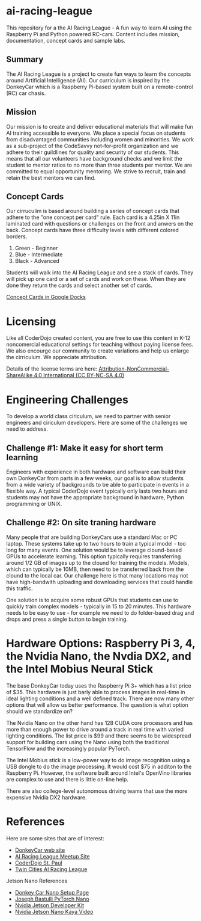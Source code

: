 # ai-racing-league
This repository for a the AI Racing League - A fun way to learn AI using the Raspberry Pi and Python powered RC-cars.  Content includes mission, documentation, concept cards and sample labs.

## Summary
The AI Racing League is a project to create fun ways to learn the concepts around Artificial Intelligence (AI).  Our curriculum is inspired by the DonkeyCar which is a Raspberry Pi-based system built on a remote-control (RC) car chasis.

## Mission
Our mission is to create and deliver educational materials that will make fun AI training accessible to everyone. We place a special focus on students from disadvantaged communities including women and minorities.  We  work as a sub-project of the CodeSavvy not-for-profit organization and we adhere to their guildlines for quality and security of our students.  This means that all our volunteers have background checks and we limit the student to mentor ratios to no more than three students per mentor.  We are committed to equal opportunity mentoring.  We strive to recruit, train and retain the best mentors we can find.

## Concept Cards
Our cirruculim is based around building a series of concept cards that adhere to the "one concept per card" rule.  Each card is a 4.25in X 11in laminated card with questions or challenges on the front and anwers on the back.  Concept cards have three difficulty levels with different colored borders.

1. Green - Beginner
2. Blue - Intermediate
3. Black - Advanced

Students will walk into the AI Racing League and see a stack of cards.  They will pick up one card or a set of cards and work on these.  When they are done they return the cards and select another set of cards.

[Concept Cards in Google Docks](https://docs.google.com/presentation/d/1VKzVaDYbqKQ5ykSnNVem5_K7A-I5YtGPhbS73h1SrPI/edit?usp=sharing)

# Licensing
Like all CoderDojo created content, you are free to use this content in K-12 noncomercial educational settings for teaching without paying license fees.  We also encourge our community to create variations and help us enlarge the cirriculum.  We appreciate attribution.

Details of the license terms are here:
[Attribution-NonCommercial-ShareAlike 4.0 International (CC BY-NC-SA 4.0)](https://creativecommons.org/licenses/by-nc-sa/4.0)

# Engineering Challenges
To develop a world class ciriculum, we need to partner with senior engineers and ciriculum developers.  Here are some of the challenges we need to address.

## Challenge #1: Make it easy for short term learning
Engineers with experience in both hardware and software can build their own DonkeyCar from parts in a few weeks, our goal is to allow students from a wide variety of backgrounds to be able to participate in events in a flexible way.  A typical CoderDojo event typically only lasts two hours and students may not have the appropriate background in hardware, Python programming or UNIX.

## Challenge #2: On site traning hardware
Many people that are building DonkeyCars use a standard Mac or PC laptop.  These systems take up to two hours to train a typical model - too long for many events.  One solution would be to leverage clound-based GPUs to accelerate learning.  This option typically requires transferring around 1/2 GB of images up to the clound for training the models.  Models, which can typically be 10MB, then need to be transferred back from the clound to the local car.  Our challenge here is that many locations may not have high-bandwith uploading and downloading services that could handle this traffic.

One solution is to acquire some robust GPUs that students can use to quickly train complex models - typically in 15 to 20 minutes.  This hardware needs to be easy to use - for example we need to do folder-based drag and drops and press a single button to begin training.

# Hardware Options: Raspberry Pi 3, 4, the Nvidia Nano, the Nvdia DX2, and the Intel Mobius Neural Stick
The base DonkeyCar today uses the Raspberry Pi 3+ which has a list price of $35.  This hardware is just barly able to process images in real-time in ideal lighting conditions and a well defined track.  There are now many other options that will allow us better performance.  The question is what option should we standardize on?

The Nvidia Nano on the other hand has 128 CUDA core processors and has more than enough power to drive around a track in real time with varied lighting conditions.  The list price is $99 and there seems to be widespread support for building cars using the Nano using both the traditional TensorFlow and the increasingly popular PyTorch.

The Intel Mobius stick is a low-power way to do image recognition using a USB dongle to do the image processing.  It would cost $75 in additon to the Raspberry Pi.  However, the software built around Intel's OpenVino libraries are complex to use and there is little on-line help.

There are also college-level autonomous driving teams that use the more expensive Nvidia DX2 hardware.

# References
Here are some sites that are of interest:

* [DonkeyCar web site](http://donkeycar.com)
* [AI Racing League Meetup Site](https://www.meetup.com/Artificial-Intelligent-Racing-League/)
* [CoderDojo St. Paul](https://wiki.coderdojosaintpaul.org/wiki/Main_Page)
* [Twin Cities AI Racing League](https://www.meetup.com/Artificial-Intelligent-Racing-League/)

Jetson Nano References
* [Donkey Car Nano Setup Page](https://docs.donkeycar.com/guide/robot_sbc/setup_jetson_nano/)
* [Joseph Bastulli PyTorch Nano](https://github.com/bastulli/AutoCarJetsonNano)
* [Nvidia Jetson Developer Kit](https://developer.nvidia.com/embedded/jetson-nano-developer-kit)
* [Nvidia Jetson Nano Kaya Video](https://www.youtube.com/watch?v=X3qGDYie1_I)

